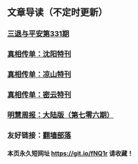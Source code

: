 ## 文章导读（不定时更新）

### [三退与平安第331期](https://github.com/suiy6/xhy3/blob/master/README.md)
### [真相传单：沈阳特刊](https://github.com/suiy6/xhy5/blob/master/README.md)
### [真相传单：凉山特刊](https://github.com/suiy6/fhy/blob/master/README.md)
### [真相传单：密云特刊](https://github.com/suiy6/w1hy/blob/master/README.md)
### [明慧周报：大陆版（第七零六期）](https://github.com/suiy6/w2hy/blob/master/README.md)

### 友好链接：[翻墙部落](https://github.com/osurf/osurf/blob/master/README.md)

#### 本页永久短网址 https://git.io/fNQ1r 请收藏！

